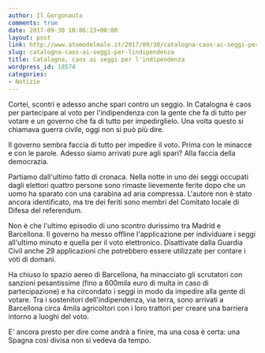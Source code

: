 ```yaml
---
author: Il Gorgonauta
comments: true
date: 2017-09-30 10:06:23+00:00
layout: post
link: http://www.atomodelmale.it/2017/09/30/catalogna-caos-ai-seggi-per-lindipendenza/
slug: catalogna-caos-ai-seggi-per-lindipendenza
title: Catalogna, caos ai seggi per l'indipendenza
wordpress_id: 18574
categories:
- Notizie
---
```


Cortei, scontri e adesso anche spari contro un seggio. In Catalogna è caos per partecipare al voto per l'indipendenza con la gente che fa di tutto per votare e un governo che fa di tutto per impedirglielo. Una volta questo si chiamava guerra civile, oggi non si può più dire.

Il governo sembra faccia di tutto per impedire il voto. Prima con le minacce e con le parole. Adesso siamo arrivati pure agli spari? Alla faccia della democrazia.


Partiamo dall'ultimo fatto di cronaca. Nella notte in uno dei seggi occupati dagli elettori quattro persone sono rimaste lievemente ferite dopo che un uomo ha sparato con una carabina ad aria compressa. L'autore non è stato ancora identificato, ma tre dei feriti sono membri del Comitato locale di Difesa del referendum.

Non è che l'ultimo episodio di uno scontro durissimo tra Madrid e Barcellona. Il governo ha messo offline l'applicazione per individuare i seggi all'ultimo minuto e quella per il voto elettronico. Disattivate dalla Guardia Civil anche 29 applicazioni che potrebbero essere utilizzate per contare i voti di domani.

Ha chiuso lo spazio aereo di Barcellona, ha minacciato gli scrutatori con sanzioni pesantissime (fino a 600mila euro di multa in caso di partecipazione) e ha circondato i seggi in modo da impedire alla gente di votare. Tra i sostenitori dell'indipendenza, via terra, sono arrivati a Barcellona circa 4mila agricoltori con i loro trattori per creare una barriera intorno a luoghi del voto.

E' ancora presto per dire come andrà a finire, ma una cosa è certa: una Spagna così divisa non si vedeva da tempo.
